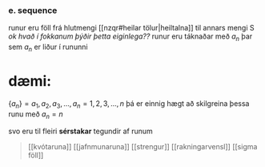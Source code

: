 ### e. sequence
runur eru föll frá hlutmengi [[nzqr#heilar tölur|heiltalna]] til annars mengi S *ok hvað í fokkanum þýðir þetta eiginlega??*
runur eru táknaðar með $a_n$ þar sem $a_n$ er liður í rununni

# dæmi:
$\{a_n\} =a_1,a_2,a_3,...,a_n=1,2,3,...,n$
þá er einnig hægt að skilgreina þessa runu með $a_n=n$

svo eru til fleiri **sérstakar** tegundir af runum
> [[kvótaruna]]
> [[jafnmunaruna]]
> [[strengur]]
> [[rakningarvensl]]
> [[sigma föll]]
